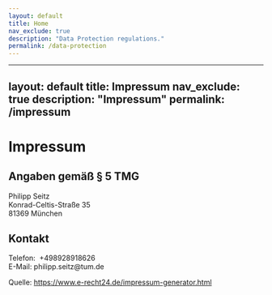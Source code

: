 ```yaml
---
layout: default
title: Home
nav_exclude: true
description: "Data Protection regulations."
permalink: /data-protection
---
```

---
layout: default
title: Impressum
nav_exclude: true
description: "Impressum"
permalink: /impressum
---

<h1>Impressum</h1>

<h2>Angaben gem&auml;&szlig; &sect; 5 TMG</h2>
<p>Philipp Seitz<br />
Konrad-Celtis-Stra&szlig;e 35<br />
81369 M&uuml;nchen</p>

<h2>Kontakt</h2>
<p>Telefon: &nbsp;+498928918626<br />
E-Mail: philipp.seitz@tum.de</p>

<p>Quelle: <a href="https://www.e-recht24.de/impressum-generator.html">https://www.e-recht24.de/impressum-generator.html</a></p>
